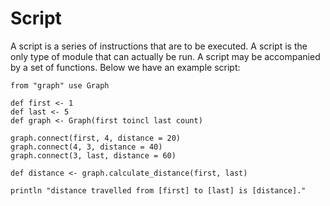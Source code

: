 # Script

A script is a series of instructions that are to be executed. A script is the only type of module that can actually be
run. A script may be accompanied by a set of functions. Below we have an example script:

    from "graph" use Graph
    
    def first <- 1
    def last <- 5
    def graph <- Graph(first toincl last count)
    
    graph.connect(first, 4, distance = 20)
    graph.connect(4, 3, distance = 40)
    graph.connect(3, last, distance = 60)

    def distance <- graph.calculate_distance(first, last)
    
    println "distance travelled from [first] to [last] is [distance]."
